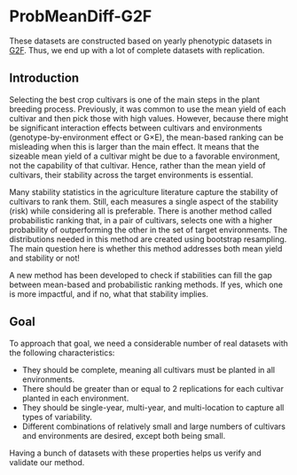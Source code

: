 # ProbMeanDiff-G2F

These datasets are constructed based on yearly phenotypic datasets in [G2F](https://www.genomes2fields.org/resources/). Thus, we end up with a lot of complete datasets with replication.

## Introduction

Selecting the best crop cultivars is one of the main steps in the plant breeding process. Previously, it was common to use the mean yield of each cultivar and then pick those with high values. However, because there might be significant interaction effects between cultivars and environments (genotype-by-environment effect or G$`\times`$E), the mean-based ranking can be misleading when this is larger than the main effect. It means that the sizeable mean yield of a cultivar might be due to a favorable environment, not the capability of that cultivar. Hence, rather than the mean yield of cultivars, their stability across the target environments is essential.

Many stability statistics in the agriculture literature capture the stability of cultivars to rank them. Still, each measures a single aspect of the stability (risk) while considering all is preferable. There is another method called probabilistic ranking that, in a pair of cultivars, selects one with a higher probability of outperforming the other in the set of target environments. The distributions needed in this method are created using bootstrap resampling. The main question here is whether this method addresses both mean yield and stability or not!

A new method has been developed to check if stabilities can fill the gap between mean-based and probabilistic ranking methods. If yes, which one is more impactful, and if no, what that stability implies.

## Goal

To approach that goal, we need a considerable number of real datasets with the following characteristics:
* They should be complete, meaning all cultivars must be planted in all environments.
* There should be greater than or equal to 2 replications for each cultivar planted in each environment.
* They should be single-year, multi-year, and multi-location to capture all types of variability.
* Different combinations of relatively small and large numbers of cultivars and environments are desired, except both being small.

Having a bunch of datasets with these properties helps us verify and validate our method.
